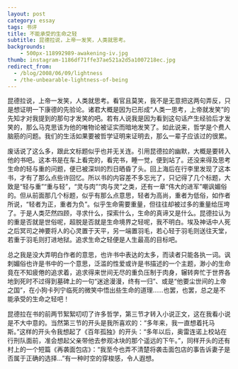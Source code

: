 ```yaml
---
layout: post
category: essay
tags: 书评
title: 不能承受的生命之轻
subtitle: 昆德拉说，上帝一发笑，人类就思考。
backgrounds:
    - 500px-118992989-awakening-iv.jpg
thumb: instagram-1186df71ffe37ae521a2d5a1007218ec.jpg
redirect_from:
  - /blog/2008/06/09/lightness
  - /the-unbearable-lightness-of-being
---
```


昆德拉说，上帝一发笑，人类就思考。看官且莫笑，我不是无意把这两句弄反，只是想证明一下康德的先验论。诸君大概是因为已形成“人类一思考，上帝就发笑”的先知才对我提到的那句才发笑的吧。若有人说我是因为看到这句话产生经验后才发笑的，那么马克思该为他的唯物论被证实而暗地发笑了。如此说来，哲学是个费人脑筋的问题。我们的生活如果要被哲学证明来证明去，那么一辈子应该过的很累。

废话说了这么多，跟此文标题似乎也并无关连。引用昆德拉的幽默，大概是要转入他的书吧。这本书是在车上看完的，看完书，睡一觉，便到站了。还没来得及思考生命的轻与重的问题，便已被深圳的烈日晒昏了头。回上海后在行李里发现了这本书，才有了那么点些许回忆。所以书的内容差不多忘光了，只记得了几个标题，大致是“轻与重”“重与轻”，“灵与肉”“肉与灵”之类，还有一章“伟大的进军”嘲讽媚俗的。但从前面那几个标题，似乎有那么点意思，轻者为高尚，重者为低俗，如作者所说，“轻者为正，重者为负”。似乎生命需要重量，但往往却被过多的重量给压垮了。于是人类茫然四顾，寻求什么，探索什么，生命的真谛又是什么。昆德拉认为的重是否就是世俗呢，超脱是否就是生命境界之轻呢，我不明白。埃及神话中人死之后冥司之神要将人的心灵置于天平，另一端置羽毛，若心轻于羽毛则送往天堂，若重于羽毛则打进地狱。追求生命之轻便是人生最高的目标吧。

总之我是没大弄明白作者的意思，也许书中表达的太多，而读者只能各执一词。讽刺媚俗也许是书中的一个意思，泛滥的性爱或许是书描述的一个主题，渺小的生命竟在不知疲倦的追求着，追求得来世间无尽的重负压制于肉身，辗转奔忙于世界各地到死时不过得到墓碑上的一句“迷途漫漫，终有一归”、或是“他要尘世间的上帝之国”，在小狗卡列宁临死的微笑中悟出些生命的道理……也罢，也罢，总之是不能承受的生命之轻吧！

昆德拉在书的前两节絮絮叨叨了许多哲学，第三节才转入小说正文，这在我看小说是不大中意的。当然第三节的开头是我所喜欢的：“多年来，我一直想着托马斯。”这样的开头令我想起了《百年孤独》的开头：“多年以后，奥雷连诺上校站在行刑队面前，准会想起父亲带他去参观冰块的那个遥远的下午。”，同样开头的还有村上的一个短篇《再袭面包店》：“我至今也弄不清楚将袭击面包店的事告诉妻子是否属于正确的选择…”有一种时空的穿梭感，令人遐想。

